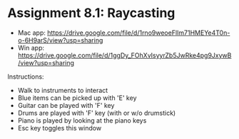 # Assignment 8.1: Raycasting
- Mac app: https://drive.google.com/file/d/1rno9weoeFlIm71HMEYe4T0n-o-6H9arS/view?usp=sharing
- Win app: https://drive.google.com/file/d/1ggDy_FOhXvIsyyrZb5JwRke4pg9JxywB/view?usp=sharing

Instructions:

- Walk to instruments to interact
- Blue items can be picked up with 'E' key
- Guitar can be played with 'F' key
- Drums are played with 'F' key (with or w/o drumstick)
- Piano is played by looking at the piano keys
- Esc key toggles this window

